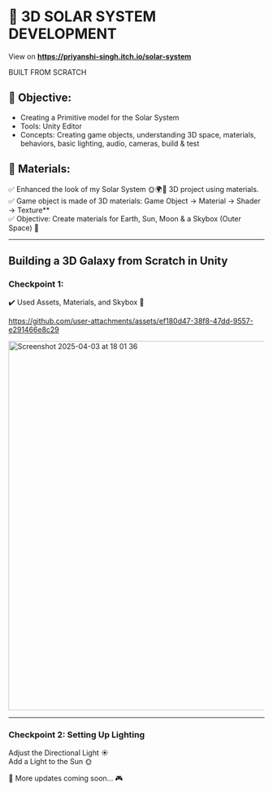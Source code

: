 # 🚀 3D SOLAR SYSTEM DEVELOPMENT  

View on **https://priyanshi-singh.itch.io/solar-system**

BUILT FROM SCRATCH

## 🎯 Objective:  
- Creating a Primitive model for the Solar System  
- Tools: Unity Editor  
- Concepts: Creating game objects, understanding 3D space, materials, behaviors, basic lighting, audio, cameras, build & test  

## 🎨 Materials:  
✅ Enhanced the look of my Solar System 🌞🌍🌙 3D project using materials.  
✅ Game object is made of 3D materials: Game Object → Material → Shader → Texture**  
✅ Objective: Create materials for Earth, Sun, Moon & a Skybox (Outer Space) 🌠  

---

## Building a 3D Galaxy from Scratch in Unity  

### Checkpoint 1:  
✔️ Used Assets, Materials, and Skybox 🌠  

https://github.com/user-attachments/assets/ef180d47-38f8-47dd-9557-e291466e8c29

<img width="726" alt="Screenshot 2025-04-03 at 18 01 36" src="https://github.com/user-attachments/assets/6f76030f-00c0-4814-b2d8-f18164cece89" />  

---

### Checkpoint 2: Setting Up Lighting  
Adjust the Directional Light ☀️  
Add a Light to the Sun 🌞  

🚀 More updates coming soon... 🎮  
